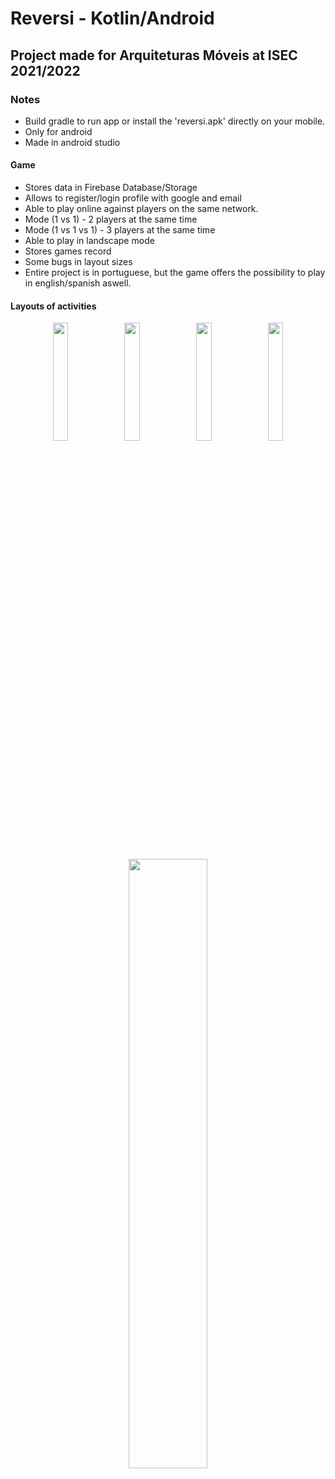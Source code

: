 # Reversi - Kotlin/Android
 
## Project made for Arquiteturas Móveis at ISEC 2021/2022 

### Notes
- Build gradle to run app or install the 'reversi.apk' directly on your mobile.
- Only for android
- Made in android studio
#### Game
- Stores data in Firebase Database/Storage
- Allows to register/login profile with google and email 
- Able to play online against players on the same network.
- Mode (1 vs 1) - 2 players at the same time
- Mode (1 vs 1 vs 1) - 3 players at the same time
- Able to play in landscape mode
- Stores games record
- Some bugs in layout sizes
- Entire project is in portuguese, but the game offers the possibility to play in english/spanish aswell.

#### Layouts of activities
<p align="center">
<img src="https://www.linkpicture.com/q/Screenshot_2022-01-08-15-53-17-622_pt.isec.kotlin.reversi.jpg" width="22%" >
<img src="https://www.linkpicture.com/q/Screenshot_2022-01-08-15-53-26-546_pt.isec.kotlin.reversi.jpg" width="22%" >
<img src="https://www.linkpicture.com/q/Screenshot_2022-01-08-16-08-06-701_pt.isec.kotlin.reversi.jpg" width="22%" >
<img src="https://www.linkpicture.com/q/Screenshot_2022-01-08-15-53-41-577_pt.isec.kotlin.reversi.jpg" width="22%" >
 
<img src="https://www.linkpicture.com/q/Screenshot_2022-01-08-15-53-58-660_pt.isec.kotlin.reversi.jpg" width="50%" >
 </p>
